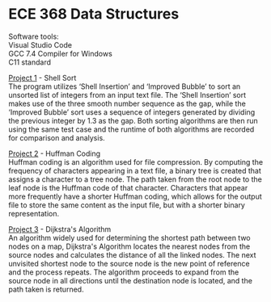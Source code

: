 # ECE 368 Data Structures

Software tools:  
Visual Studio Code  
GCC 7.4 Compiler for Windows  
C11 standard  

[Project 1](https://github.com/Andrew-Gan/ece-undergrad/tree/master/Data-Structures/proj_1) - Shell Sort    
The program utilizes ‘Shell Insertion’ and ‘Improved Bubble’ to sort an unsorted list of integers from an input text file. The ‘Shell Insertion’ sort makes use of the three smooth number sequence as the gap, while the ‘Improved Bubble’ sort uses a sequence of integers generated by dividing the previous integer by 1.3 as the gap. Both sorting algorithms are then run using the same test case and the runtime of both algorithms are recorded for comparison and analysis.    
  
[Project 2](https://github.com/Andrew-Gan/ece-undergrad/tree/master/Data-Structures/proj_2) - Huffman Coding  
Huffman coding is an algorithm used for file compression. By computing the frequency of characters appearing in a text file, a binary tree is created that assigns a character to a tree node. The path taken from the root node to the leaf node is the Huffman code of that character. Characters that appear more frequently have a shorter Huffman coding, which allows for the output file to store the same content as the input file, but with a shorter binary representation.  
  
[Project 3](https://github.com/Andrew-Gan/ece-undergrad/tree/master/Data-Structures/proj_3) - Dijkstra's Algorithm  
An algorithm widely used for determining the shortest path between two nodes on a map, Dijkstra's Algorithm locates the nearest nodes from the source nodes and calculates the distance of all the linked nodes. The next unvisited shortest node to the source node is the new point of reference and the process repeats. The algorithm proceeds to expand from the source node in all directions until the destination node is located, and the path taken is returned.
